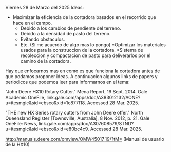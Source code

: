 Viernes 28 de Marzo del 2025
Ideas:
* Maximizar la eficiencia de la cortadora basados en el recorrido que hace en el campo.
  * Debido a los cambios de pendiente del terreno.
  * Debido a la densidad de pasto del terreno.
  * Evitando obstaculos.
  * Etc. (Si me acuerdo de algo mas lo pongo)
*Optimizar los materiales usados para la construccion de la cortadora.
*Sistema de recoleccion y compactacion de pasto para deliverarlos por el camino de la cortadora.

Hay que enfocarnos mas en como es que funciona la cortadora antes de que podamos proponer ideas. 
A continuacion algunos links de papers y periodicos que podemos leer para informarnos en el tema:

"John Deere HX10 Rotary Cutter." Mena Report, 19 Sept. 2014. Gale Academic OneFile, link.gale.com/apps/doc/A383012132/AONE?u=itesmgic&sid=ebsco&xid=1e877f18. Accessed 28 Mar. 2025.

"THE new HX Series rotary cutters from John Deere offer." North Queensland Register [Townsville, Australia], 8 Nov. 2012, p. 21. Gale OneFile: News, link.gale.com/apps/doc/A307608579/STND?u=itesmgic&sid=ebsco&xid=e80bc4c9. Accessed 28 Mar. 2025.

http://manuals.deere.com/omview/OMW45017_19/?tM= (Manual de usuario de la HX10)
